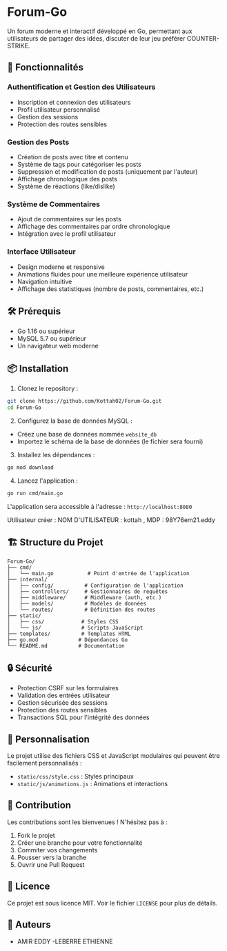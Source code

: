 # Forum-Go

Un forum moderne et interactif développé en Go, permettant aux utilisateurs de partager des idées, discuter de leur jeu préférer COUNTER-STRIKE.

## 🚀 Fonctionnalités

### Authentification et Gestion des Utilisateurs
- Inscription et connexion des utilisateurs
- Profil utilisateur personnalisé
- Gestion des sessions
- Protection des routes sensibles

### Gestion des Posts
- Création de posts avec titre et contenu
- Système de tags pour catégoriser les posts
- Suppression et modification de posts (uniquement par l'auteur)
- Affichage chronologique des posts
- Système de réactions (like/dislike)

### Système de Commentaires
- Ajout de commentaires sur les posts
- Affichage des commentaires par ordre chronologique
- Intégration avec le profil utilisateur

### Interface Utilisateur
- Design moderne et responsive
- Animations fluides pour une meilleure expérience utilisateur
- Navigation intuitive
- Affichage des statistiques (nombre de posts, commentaires, etc.)

## 🛠️ Prérequis

- Go 1.16 ou supérieur
- MySQL 5.7 ou supérieur
- Un navigateur web moderne

## 📦 Installation

1. Clonez le repository :
```bash
git clone https://github.com/Kottah02/Forum-Go.git
cd Forum-Go
```

2. Configurez la base de données MySQL :
- Créez une base de données nommée `website_db`
- Importez le schéma de la base de données (le fichier sera fourni)

3. Installez les dépendances :
```bash
go mod download
```

4. Lancez l'application :
```bash
go run cmd/main.go
```

L'application sera accessible à l'adresse : `http://localhost:8080`

Utilisateur créer : NOM D'UTILISATEUR : kottah , MDP : 98Y76em21.eddy

## 🏗️ Structure du Projet

```
Forum-Go/
├── cmd/
│   └── main.go           # Point d'entrée de l'application
├── internal/
│   ├── config/          # Configuration de l'application
│   ├── controllers/     # Gestionnaires de requêtes
│   ├── middleware/      # Middleware (auth, etc.)
│   ├── models/          # Modèles de données
│   └── routes/          # Définition des routes
├── static/
│   ├── css/            # Styles CSS
│   └── js/             # Scripts JavaScript
├── templates/          # Templates HTML
├── go.mod             # Dépendances Go
└── README.md          # Documentation
```

## 🔒 Sécurité

- Protection CSRF sur les formulaires
- Validation des entrées utilisateur
- Gestion sécurisée des sessions
- Protection des routes sensibles
- Transactions SQL pour l'intégrité des données

## 🎨 Personnalisation

Le projet utilise des fichiers CSS et JavaScript modulaires qui peuvent être facilement personnalisés :
- `static/css/style.css` : Styles principaux
- `static/js/animations.js` : Animations et interactions

## 🤝 Contribution

Les contributions sont les bienvenues ! N'hésitez pas à :
1. Fork le projet
2. Créer une branche pour votre fonctionnalité
3. Commiter vos changements
4. Pousser vers la branche
5. Ouvrir une Pull Request

## 📝 Licence

Ce projet est sous licence MIT. Voir le fichier `LICENSE` pour plus de détails.

## 👥 Auteurs

- AMIR EDDY -LEBERRE ETHIENNE